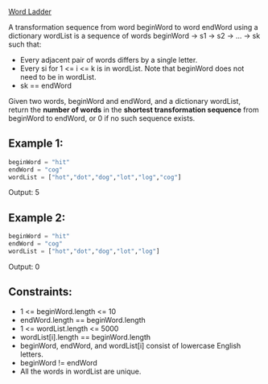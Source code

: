 [Word Ladder](https://leetcode.com/problems/word-ladder/)

A transformation sequence from word beginWord to word endWord using a dictionary wordList is a sequence of words beginWord -> s1 -> s2 -> ... -> sk such that:

- Every adjacent pair of words differs by a single letter.
- Every si for 1 <= i <= k is in wordList. Note that beginWord does not need to be in wordList.
- sk == endWord

Given two words, beginWord and endWord, and a dictionary wordList, return the **number of words** 
in the **shortest transformation sequence** from beginWord to endWord, 
or 0 if no such sequence exists.

## Example 1:

```python
beginWord = "hit"
endWord = "cog"
wordList = ["hot","dot","dog","lot","log","cog"]
```
Output: 5

## Example 2:

```python
beginWord = "hit"
endWord = "cog"
wordList = ["hot","dot","dog","lot","log"]

```
Output: 0
 

## Constraints:

- 1 <= beginWord.length <= 10
- endWord.length == beginWord.length
- 1 <= wordList.length <= 5000
- wordList[i].length == beginWord.length
- beginWord, endWord, and wordList[i] consist of lowercase English letters.
- beginWord != endWord
- All the words in wordList are unique.